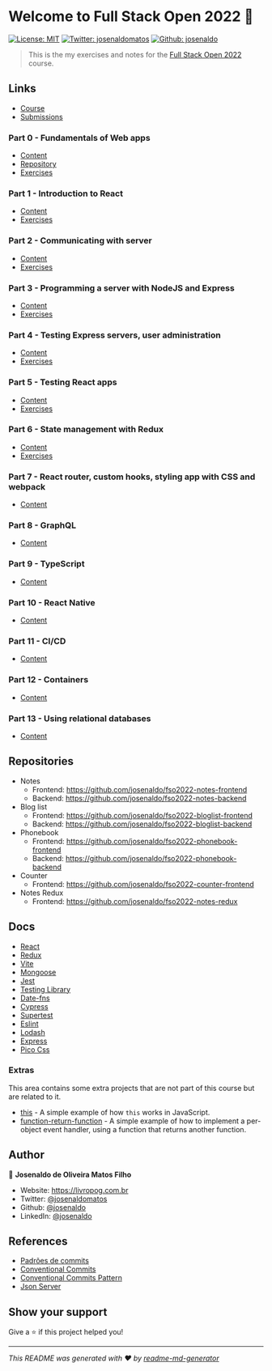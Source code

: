 # Welcome to Full Stack Open 2022 👋

[![License: MIT](https://img.shields.io/badge/License-MIT-yellow.svg)](/LICENSE) [![Twitter: josenaldomatos](https://img.shields.io/twitter/follow/josenaldomatos.svg?style=social)](https://twitter.com/josenaldomatos) [![Github: josenaldo](https://img.shields.io/github/followers/josenaldo?style=social)](https://github.com/josenaldo)

> This is the my exercises and notes for the [Full Stack Open 2022](https://fullstackopen.com/en/about) course.

## Links

- [Course](https://fullstackopen.com/en/about)
- [Submissions](https://studies.cs.helsinki.fi/stats/courses/fullstackopen/submissions)

### Part 0 - Fundamentals of Web apps

- [Content](https://fullstackopen.com/en/part0)
- [Repository](https://github.com/mluukkai/example_app)
- [Exercises](/part0/README.md)

### Part 1 - Introduction to React

- [Content](https://fullstackopen.com/en/part1)
- [Exercises](/part1/README.md)

### Part 2 - Communicating with server

- [Content](https://fullstackopen.com/en/part2)
- [Exercises](/part2/README.md)

### Part 3 - Programming a server with NodeJS and Express

- [Content](https://fullstackopen.com/en/part3)
- [Exercises](/part3/README.md)

### Part 4 - Testing Express servers, user administration

- [Content](https://fullstackopen.com/en/part4)
- [Exercises](/part4/README.md)

### Part 5 - Testing React apps

- [Content](https://fullstackopen.com/en/part5)
- [Exercises](/part5/README.md)

### Part 6 - State management with Redux

- [Content](https://fullstackopen.com/en/part6)
- [Exercises](/part6/README.md)

### Part 7 - React router, custom hooks, styling app with CSS and webpack

- [Content](https://fullstackopen.com/en/part7)

### Part 8 - GraphQL

- [Content](https://fullstackopen.com/en/part8)

### Part 9 - TypeScript

- [Content](https://fullstackopen.com/en/part9)

### Part 10 - React Native

- [Content](https://fullstackopen.com/en/part10)

### Part 11 - CI/CD

- [Content](https://fullstackopen.com/en/part11)

### Part 12 - Containers

- [Content](https://fullstackopen.com/en/part12)

### Part 13 - Using relational databases

- [Content](https://fullstackopen.com/en/part13)

## Repositories

- Notes
  - Frontend: <https://github.com/josenaldo/fso2022-notes-frontend>
  - Backend: <https://github.com/josenaldo/fso2022-notes-backend>
- Blog list
  - Frontend: <https://github.com/josenaldo/fso2022-bloglist-frontend>
  - Backend: <https://github.com/josenaldo/fso2022-bloglist-backend>
- Phonebook
  - Frontend: <https://github.com/josenaldo/fso2022-phonebook-frontend>
  - Backend: <https://github.com/josenaldo/fso2022-phonebook-backend>
- Counter
  - Frontend: <https://github.com/josenaldo/fso2022-counter-frontend>
- Notes Redux
  - Frontend: <https://github.com/josenaldo/fso2022-notes-redux>

## Docs

- [React](https://react.dev/learn)
- [Redux](https://redux.js.org/introduction/getting-started)
- [Vite](https://vitejs.dev/guide/)
- [Mongoose](https://mongoosejs.com/docs/guides.html)
- [Jest](https://jestjs.io/pt-BR/)
- [Testing Library](https://testing-library.com/docs)
- [Date-fns](https://date-fns.org/docs/Getting-Started)
- [Cypress](https://docs.cypress.io/guides/overview/why-cypress)
- [Supertest](https://github.com/ladjs/supertest)
- [Eslint](https://eslint.org/docs/latest/)
- [Lodash](https://lodash.com/docs/4.17.15)
- [Express](https://expressjs.com/en/starter/installing.html)
- [Pico Css](https://picocss.com/docs/)

### Extras

This area contains some extra projects that are not part of this course but are related to it.

- [this](/extras/this/) - A simple example of how `this` works in JavaScript.
- [function-return-function](/extras/function-return-function/) - A simple example of how to implement a per-object event handler, using a function that returns another function.

## Author

👤 **Josenaldo de Oliveira Matos Filho**

- Website: <https://livropog.com.br>
- Twitter: [@josenaldomatos](https://twitter.com/josenaldomatos)
- Github: [@josenaldo](https://github.com/josenaldo)
- LinkedIn: [@josenaldo](https://linkedin.com/in/josenaldo)

## References

- [Padrões de commits](https://github.com/iuricode/padroes-de-commits/blob/main/README.md)
- [Conventional Commits](https://www.conventionalcommits.org/pt-br/v1.0.0/)
- [Conventional Commits Pattern](https://medium.com/linkapi-solutions/conventional-commits-pattern-3778d1a1e657)
- [Json Server](https://github.com/typicode/json-server)

## Show your support

Give a ⭐️ if this project helped you!

***
_This README was generated with ❤️ by [readme-md-generator](https://github.com/kefranabg/readme-md-generator)_
